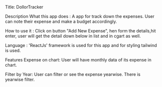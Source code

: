Title: DollorTracker

Description
What this app does : A app for track down the expenses. User can note their expense and make a budget accordingly.

How to use it : Click on button "Add New Expense", hen form the details,hit enter, user will get the detail down below in list and in cgart as well.

Language : 'ReactJs' framework is used for this app and for styling tailwind is used.


Features
Expense on chart: User will have monthly data of its expense in chart.

Filter by Year: User can filter or see the expense yearwise. There is yearwise filter.


